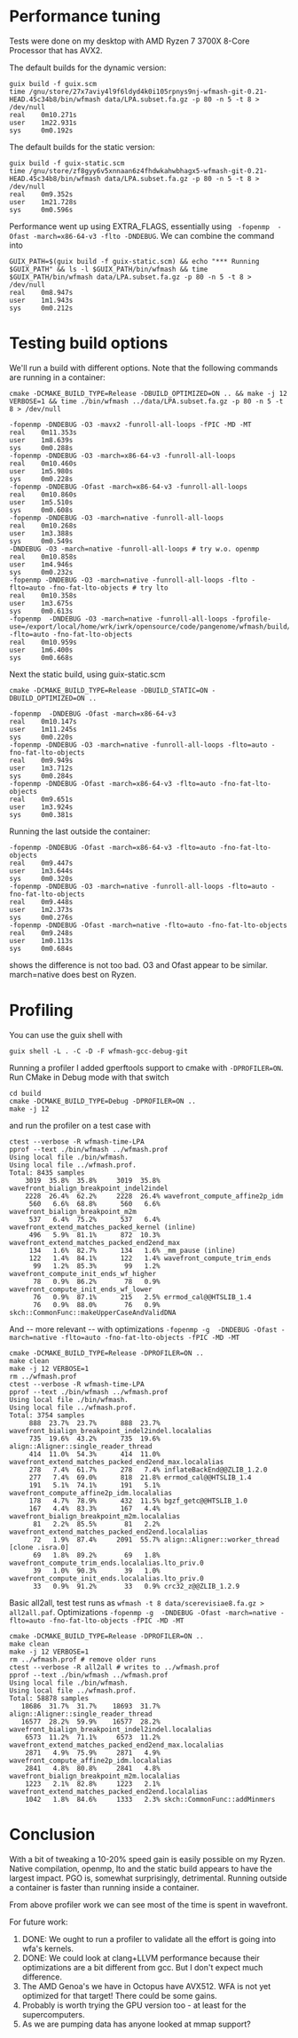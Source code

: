 # Performance tuning

Tests were done on my desktop with AMD Ryzen 7 3700X 8-Core Processor that has AVX2.

The default builds for the dynamic version:

```
guix build -f guix.scm
time /gnu/store/27x7aviy4l9f6ldyd4k0i105rpnys9nj-wfmash-git-0.21-HEAD.45c34b8/bin/wfmash data/LPA.subset.fa.gz -p 80 -n 5 -t 8 > /dev/null
real    0m10.271s
user    1m22.931s
sys     0m0.192s
```

The default builds for the static version:


```
guix build -f guix-static.scm
time /gnu/store/zf8gyy6v5xnnaan6z4fhdwkahwbhagx5-wfmash-git-0.21-HEAD.45c34b8/bin/wfmash data/LPA.subset.fa.gz -p 80 -n 5 -t 8 > /dev/null
real    0m9.352s
user    1m21.728s
sys     0m0.596s
```

Performance went up using EXTRA_FLAGS, essentially using ` -fopenmp  -Ofast -march=x86-64-v3 -flto -DNDEBUG`. We can combine the command into

```
GUIX_PATH=$(guix build -f guix-static.scm) && echo "*** Running $GUIX_PATH" && ls -l $GUIX_PATH/bin/wfmash && time $GUIX_PATH/bin/wfmash data/LPA.subset.fa.gz -p 80 -n 5 -t 8 > /dev/null
real    0m8.947s
user    1m1.943s
sys     0m0.212s
```

# Testing build options

We'll run a build with different options. Note that the following commands are running in a container:

```
cmake -DCMAKE_BUILD_TYPE=Release -DBUILD_OPTIMIZED=ON .. && make -j 12 VERBOSE=1 && time ./bin/wfmash ../data/LPA.subset.fa.gz -p 80 -n 5 -t 8 > /dev/null
```

```
-fopenmp -DNDEBUG -O3 -mavx2 -funroll-all-loops -fPIC -MD -MT
real    0m11.353s
user    1m8.639s
sys     0m0.288s
-fopenmp -DNDEBUG -O3 -march=x86-64-v3 -funroll-all-loops
real    0m10.460s
user    1m5.980s
sys     0m0.228s
-fopenmp -DNDEBUG -Ofast -march=x86-64-v3 -funroll-all-loops
real    0m10.860s
user    1m5.510s
sys     0m0.608s
-fopenmp -DNDEBUG -O3 -march=native -funroll-all-loops
real    0m10.268s
user    1m3.388s
sys     0m0.549s
-DNDEBUG -O3 -march=native -funroll-all-loops # try w.o. openmp
real    0m10.858s
user    1m4.946s
sys     0m0.232s
-fopenmp -DNDEBUG -O3 -march=native -funroll-all-loops -flto -flto=auto -fno-fat-lto-objects # try lto
real    0m10.358s
user    1m3.675s
sys     0m0.613s
-fopenmp  -DNDEBUG -O3 -march=native -funroll-all-loops -fprofile-use=/export/local/home/wrk/iwrk/opensource/code/pangenome/wfmash/build/../pgo -flto=auto -fno-fat-lto-objects
real    0m10.959s
user    1m6.400s
sys     0m0.668s
```

Next the static build, using guix-static.scm

```
cmake -DCMAKE_BUILD_TYPE=Release -DBUILD_STATIC=ON -DBUILD_OPTIMIZED=ON ..
```

```
-fopenmp  -DNDEBUG -Ofast -march=x86-64-v3
real    0m10.147s
user    1m11.245s
sys     0m0.220s
-fopenmp -DNDEBUG -O3 -march=native -funroll-all-loops -flto=auto -fno-fat-lto-objects
real    0m9.949s
user    1m3.712s
sys     0m0.284s
-fopenmp -DNDEBUG -Ofast -march=x86-64-v3 -flto=auto -fno-fat-lto-objects
real    0m9.651s
user    1m3.924s
sys     0m0.381s
```

Running the last outside the container:

```
-fopenmp -DNDEBUG -Ofast -march=x86-64-v3 -flto=auto -fno-fat-lto-objects
real    0m9.447s
user    1m3.644s
sys     0m0.320s
-fopenmp -DNDEBUG -O3 -march=native -funroll-all-loops -flto=auto -fno-fat-lto-objects
real    0m9.448s
user    1m2.373s
sys     0m0.276s
-fopenmp -DNDEBUG -Ofast -march=native -flto=auto -fno-fat-lto-objects
real    0m9.248s
user    1m0.113s
sys     0m0.684s
```

shows the difference is not too bad. O3 and Ofast appear to be similar. march=native does best on Ryzen.

# Profiling

You can use the guix shell with

```
guix shell -L . -C -D -F wfmash-gcc-debug-git
```

Running a profiler I added gperftools support to cmake with `-DPROFILER=ON`. Run CMake in Debug mode with that switch

```
cd build
cmake -DCMAKE_BUILD_TYPE=Debug -DPROFILER=ON ..
make -j 12
```

and run the profiler on a test case with

```
ctest --verbose -R wfmash-time-LPA
pprof --text ./bin/wfmash ../wfmash.prof
Using local file ./bin/wfmash.
Using local file ../wfmash.prof.
Total: 8435 samples
    3019  35.8%  35.8%     3019  35.8% wavefront_bialign_breakpoint_indel2indel
    2228  26.4%  62.2%     2228  26.4% wavefront_compute_affine2p_idm
     560   6.6%  68.8%      560   6.6% wavefront_bialign_breakpoint_m2m
     537   6.4%  75.2%      537   6.4% wavefront_extend_matches_packed_kernel (inline)
     496   5.9%  81.1%      872  10.3% wavefront_extend_matches_packed_end2end_max
     134   1.6%  82.7%      134   1.6% _mm_pause (inline)
     122   1.4%  84.1%      122   1.4% wavefront_compute_trim_ends
      99   1.2%  85.3%       99   1.2% wavefront_compute_init_ends_wf_higher
      78   0.9%  86.2%       78   0.9% wavefront_compute_init_ends_wf_lower
      76   0.9%  87.1%      215   2.5% errmod_cal@@HTSLIB_1.4
      76   0.9%  88.0%       76   0.9% skch::CommonFunc::makeUpperCaseAndValidDNA
```

And -- more relevant -- with optimizations `-fopenmp -g  -DNDEBUG -Ofast -march=native -flto=auto -fno-fat-lto-objects -fPIC -MD -MT`

```
cmake -DCMAKE_BUILD_TYPE=Release -DPROFILER=ON ..
make clean
make -j 12 VERBOSE=1
rm ../wfmash.prof
ctest --verbose -R wfmash-time-LPA
pprof --text ./bin/wfmash ../wfmash.prof
Using local file ./bin/wfmash.
Using local file ../wfmash.prof.
Total: 3754 samples
     888  23.7%  23.7%      888  23.7% wavefront_bialign_breakpoint_indel2indel.localalias
     735  19.6%  43.2%      735  19.6% align::Aligner::single_reader_thread
     414  11.0%  54.3%      414  11.0% wavefront_extend_matches_packed_end2end_max.localalias
     278   7.4%  61.7%      278   7.4% inflateBackEnd@@ZLIB_1.2.0
     277   7.4%  69.0%      818  21.8% errmod_cal@@HTSLIB_1.4
     191   5.1%  74.1%      191   5.1% wavefront_compute_affine2p_idm.localalias
     178   4.7%  78.9%      432  11.5% bgzf_getc@@HTSLIB_1.0
     167   4.4%  83.3%      167   4.4% wavefront_bialign_breakpoint_m2m.localalias
      81   2.2%  85.5%       81   2.2% wavefront_extend_matches_packed_end2end.localalias
      72   1.9%  87.4%     2091  55.7% align::Aligner::worker_thread [clone .isra.0]
      69   1.8%  89.2%       69   1.8% wavefront_compute_trim_ends.localalias.lto_priv.0
      39   1.0%  90.3%       39   1.0% wavefront_compute_init_ends.localalias.lto_priv.0
      33   0.9%  91.2%       33   0.9% crc32_z@@ZLIB_1.2.9
```

Basic all2all, test test runs as `wfmash -t 8 data/scerevisiae8.fa.gz > all2all.paf`.
Optimizations `-fopenmp -g  -DNDEBUG -Ofast -march=native -flto=auto -fno-fat-lto-objects -fPIC -MD -MT`

```
cmake -DCMAKE_BUILD_TYPE=Release -DPROFILER=ON ..
make clean
make -j 12 VERBOSE=1
rm ../wfmash.prof # remove older runs
ctest --verbose -R all2all # writes to ../wfmash.prof
pprof --text ./bin/wfmash ../wfmash.prof
Using local file ./bin/wfmash.
Using local file ../wfmash.prof.
Total: 58878 samples
   18686  31.7%  31.7%    18693  31.7% align::Aligner::single_reader_thread
   16577  28.2%  59.9%    16577  28.2% wavefront_bialign_breakpoint_indel2indel.localalias
    6573  11.2%  71.1%     6573  11.2% wavefront_extend_matches_packed_end2end_max.localalias
    2871   4.9%  75.9%     2871   4.9% wavefront_compute_affine2p_idm.localalias
    2841   4.8%  80.8%     2841   4.8% wavefront_bialign_breakpoint_m2m.localalias
    1223   2.1%  82.8%     1223   2.1% wavefront_extend_matches_packed_end2end.localalias
    1042   1.8%  84.6%     1333   2.3% skch::CommonFunc::addMinmers
```

# Conclusion

With a bit of tweaking a 10-20% speed gain is easily possible on my Ryzen. Native compilation, openmp, lto and the static build appears to have the largest impact. PGO is, somewhat surprisingly, detrimental. Running outside a container is faster than running inside a container.

From above profiler work we can see most of the time is spent in wavefront.

For future work:

1. DONE: We ought to run a profiler to validate all the effort is going into wfa's kernels.
1. DONE: We could look at clang+LLVM performance because their optimizations are a bit different from gcc. But I don't expect much difference.
1. The AMD Genoa's we have in Octopus have AVX512. WFA is not yet optimized for that target! There could be some gains.
1. Probably is worth trying the GPU version too - at least for the supercomputers.
1. As we are pumping data has anyone looked at mmap support?
